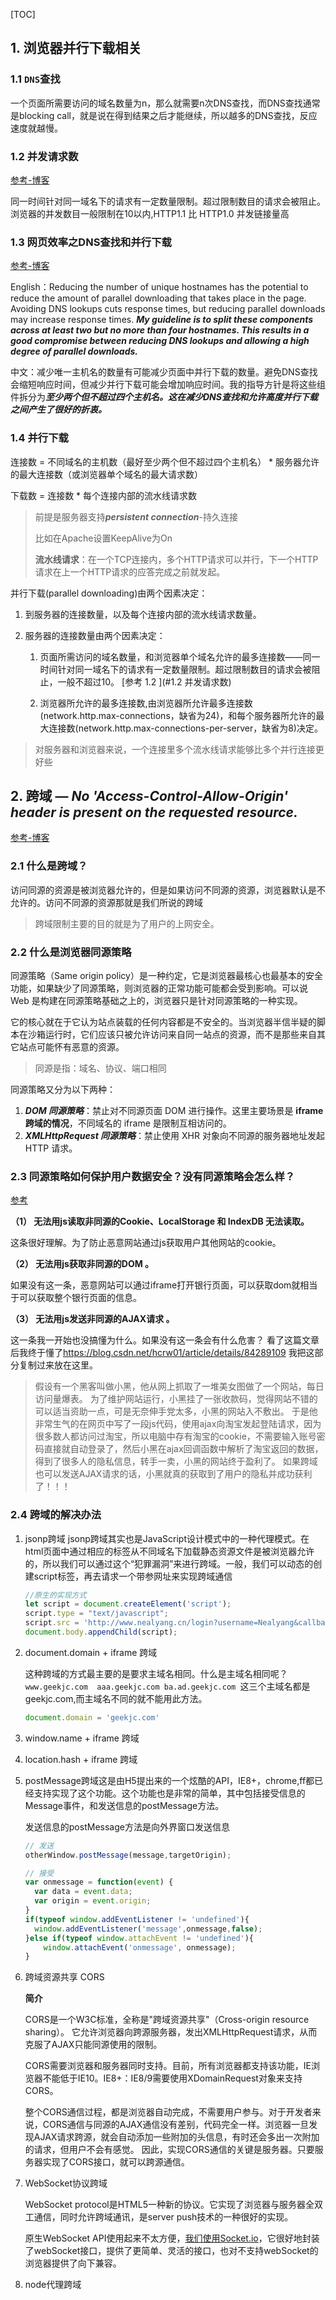 [TOC]

## 1. 浏览器并行下载相关 ##

### 1.1 `DNS`查找 ###

一个页面所需要访问的域名数量为n，那么就需要n次DNS查找，而DNS查找通常是blocking call，就是说在得到结果之后才能继续，所以越多的DNS查找，反应速度就越慢。

### 1.2 并发请求数 ###

[参考-博客](https://www.jianshu.com/p/8a86f414a69e)

同一时间针对同一域名下的请求有一定数量限制。超过限制数目的请求会被阻止。浏览器的并发数目一般限制在10以内,HTTP1.1 比 HTTP1.0 并发链接量高

### 1.3 网页效率之DNS查找和并行下载 ###

[参考-博客](https://blog.csdn.net/21aspnet/article/details/6570449)

English：Reducing the number of unique hostnames has the potential to reduce the amount of parallel downloading that takes place in the page. Avoiding DNS lookups cuts response times, but reducing parallel downloads may increase response times. ***My guideline is to split these components across at least two but no more than four hostnames. This results in a good compromise between reducing DNS lookups and allowing a high degree of parallel downloads.***

中文：减少唯一主机名的数量有可能减少页面中并行下载的数量。避免DNS查找会缩短响应时间，但减少并行下载可能会增加响应时间。我的指导方针是将这些组件拆分为***至少两个但不超过四个主机名。这在减少DNS查找和允许高度并行下载之间产生了很好的折衷。***

### 1.4 并行下载 ###

连接数 = 不同域名的主机数（最好至少两个但不超过四个主机名） * 服务器允许的最大连接数（或浏览器单个域名的最大请求数）

下载数 = 连接数 * 每个连接内部的流水线请求数

> 前提是服务器支持***persistent connection***-持久连接
>
> 比如在Apache设置KeepAlive为On
>
> **流水线请求**：在一个TCP连接内，多个HTTP请求可以并行，下一个HTTP请求在上一个HTTP请求的应答完成之前就发起。

 并行下载(parallel downloading)由两个因素决定：

1. 到服务器的连接数量，以及每个连接内部的流水线请求数量。

2. 服务器的连接数量由两个因素决定：

   1. 页面所需访问的域名数量，和浏览器单个域名允许的最多连接数——同一时间针对同一域名下的请求有一定数量限制。超过限制数目的请求会被阻止，一般不超过10。 [参考 1.2 ](#1.2 并发请求数)

   2. 浏览器所允许的最多连接数,由浏览器所允许最多连接数(network.http.max-connections，缺省为24)，和每个服务器所允许的最大连接数(network.http.max-connections-per-server，缺省为8)决定。

> 对服务器和浏览器来说，一个连接里多个流水线请求能够比多个并行连接更好些

## 2. 跨域 — ***No 'Access-Control-Allow-Origin' header is present on the requested resource.*** ##

[参考-博客](<https://www.imooc.com/article/21976>)

### 2.1 什么是跨域？ ###

访问同源的资源是被浏览器允许的，但是如果访问不同源的资源，浏览器默认是不允许的。访问不同源的资源那就是我们所说的跨域

> 跨域限制主要的目的就是为了用户的上网安全。

### 2.2 什么是浏览器同源策略 ###

同源策略（Same origin policy）是一种约定，它是浏览器最核心也最基本的安全功能，如果缺少了同源策略，则浏览器的正常功能可能都会受到影响。可以说 Web 是构建在同源策略基础之上的，浏览器只是针对同源策略的一种实现。

它的核心就在于它认为站点装载的任何内容都是不安全的。当浏览器半信半疑的脚本在沙箱运行时，它们应该只被允许访问来自同一站点的资源，而不是那些来自其它站点可能怀有恶意的资源。

> 同源是指：域名、协议、端口相同

同源策略又分为以下两种：

1. ***DOM 同源策略***：禁止对不同源页面 DOM 进行操作。这里主要场景是 **iframe 跨域的情况**，不同域名的 iframe 是限制互相访问的。
2. ***XMLHttpRequest 同源策略***：禁止使用 XHR 对象向不同源的服务器地址发起 HTTP 请求。

### 2.3 同源策略如何保护用户数据安全？没有同源策略会怎么样？ ###

[参考](https://www.jianshu.com/p/2547b0a15707)

**（1） 无法用js读取非同源的Cookie、LocalStorage 和 IndexDB 无法读取。**

这条很好理解。为了防止恶意网站通过js获取用户其他网站的cookie。

**（2） 无法用js获取非同源的DOM 。**

如果没有这一条，恶意网站可以通过iframe打开银行页面，可以获取dom就相当于可以获取整个银行页面的信息。

**（3） 无法用js发送非同源的AJAX请求 。**

这一条我一开始也没搞懂为什么。如果没有这一条会有什么危害？
 看了这篇文章后我终于懂了<https://blog.csdn.net/hcrw01/article/details/84289109>
 我把这部分复制过来放在这里。

> 假设有一个黑客叫做小黑，他从网上抓取了一堆美女图做了一个网站，每日访问量爆表。
>  为了维护网站运行，小黑挂了一张收款码，觉得网站不错的可以适当资助一点，可是无奈伸手党太多，小黑的网站入不敷出。
>  于是他非常生气的在网页中写了一段js代码，使用ajax向淘宝发起登陆请求，因为很多数人都访问过淘宝，所以电脑中存有淘宝的cookie，不需要输入账号密码直接就自动登录了，然后小黑在ajax回调函数中解析了淘宝返回的数据，得到了很多人的隐私信息，转手一卖，小黑的网站终于盈利了。
>  如果跨域也可以发送AJAX请求的话，小黑就真的获取到了用户的隐私并成功获利了！！！

### 2.4 跨域的解决办法 ###

1. jsonp跨域
   jsonp跨域其实也是JavaScript设计模式中的一种代理模式。在html页面中通过相应的标签从不同域名下加载静态资源文件是被浏览器允许的，所以我们可以通过这个“犯罪漏洞”来进行跨域。一般，我们可以动态的创建script标签，再去请求一个带参网址来实现跨域通信

   ```js
   //原生的实现方式
   let script = document.createElement('script');
   script.type = "text/javascript";
   script.src = 'http://www.nealyang.cn/login?username=Nealyang&callback=callback';
   document.body.appendChild(script);
   ```

2. document.domain + iframe 跨域

   这种跨域的方式最主要的是要求主域名相同。什么是主域名相同呢？
   `www.geekjc.com  aaa.geekjc.com ba.ad.geekjc.com `这三个主域名都是geekjc.com,而主域名不同的就不能用此方法。

   ```js
   document.domain = 'geekjc.com'
   ```

3. window.name + iframe 跨域

4. location.hash + iframe 跨域

5. postMessage跨域这是由H5提出来的一个炫酷的API，IE8+，chrome,ff都已经支持实现了这个功能。这个功能也是非常的简单，其中包括接受信息的Message事件，和发送信息的postMessage方法。

   发送信息的postMessage方法是向外界窗口发送信息

   ```js
   // 发送
   otherWindow.postMessage(message,targetOrigin);
   
   // 接受
   var onmessage = function(event) {
     var data = event.data;
     var origin = event.origin;
   }
   if(typeof window.addEventListener != 'undefined'){
     window.addEventListener('message',onmessage,false);
   }else if(typeof window.attachEvent != 'undefined'){
       window.attachEvent('onmessage', onmessage);
   }
   ```

6. 跨域资源共享 CORS

   **简介**

   CORS是一个W3C标准，全称是"跨域资源共享"（Cross-origin resource sharing）。 它允许浏览器向跨源服务器，发出XMLHttpRequest请求，从而克服了AJAX只能同源使用的限制。

   CORS需要浏览器和服务器同时支持。目前，所有浏览器都支持该功能，IE浏览器不能低于IE10。IE8+：IE8/9需要使用XDomainRequest对象来支持CORS。

   整个CORS通信过程，都是浏览器自动完成，不需要用户参与。对于开发者来说，CORS通信与同源的AJAX通信没有差别，代码完全一样。浏览器一旦发现AJAX请求跨源，就会自动添加一些附加的头信息，有时还会多出一次附加的请求，但用户不会有感觉。 因此，实现CORS通信的关键是服务器。只要服务器实现了CORS接口，就可以跨源通信。

7. WebSocket协议跨域

   WebSocket protocol是HTML5一种新的协议。它实现了浏览器与服务器全双工通信，同时允许跨域通讯，是server push技术的一种很好的实现。

   原生WebSocket API使用起来不太方便，[我们使用Socket.io](http://xn--socket-hz8ig3bo82im51b.io/)，它很好地封装了webSocket接口，提供了更简单、灵活的接口，也对不支持webSocket的浏览器提供了向下兼容。

8. node代理跨域